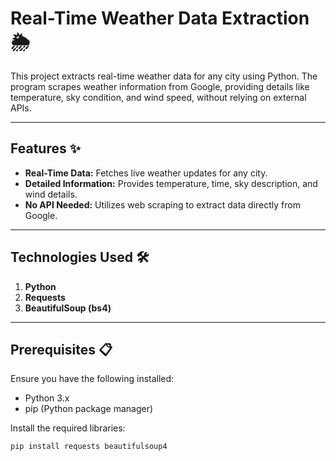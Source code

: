 # Real-Time Weather Data Extraction 🌦️

This project extracts real-time weather data for any city using Python. The program scrapes weather information from Google, providing details like temperature, sky condition, and wind speed, without relying on external APIs.

---

## Features ✨
- **Real-Time Data:** Fetches live weather updates for any city.  
- **Detailed Information:** Provides temperature, time, sky description, and wind details.  
- **No API Needed:** Utilizes web scraping to extract data directly from Google.  

---

## Technologies Used 🛠️
1. **Python**  
2. **Requests**  
3. **BeautifulSoup (bs4)**  

---

## Prerequisites 📋
Ensure you have the following installed:  
- Python 3.x  
- pip (Python package manager)

Install the required libraries:
```bash
pip install requests beautifulsoup4

